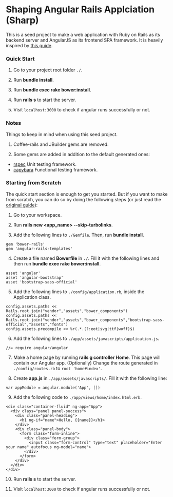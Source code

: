 # Shaping Angular Rails Applciation (Sharp)

This is a seed project to make a web application with Ruby on Rails as its backend server and AngularJS as its frontend SPA framework. It is heavily inspired by [this guide](http://angular-rails.com/).

### Quick Start

1. Go to your project root folder `./`.

2. Run **bundle install**.

3. Run **bundle exec rake bower:install**.

4. Run **rails s** to start the server.

5. Visit ``localhost:3000`` to check if angular runs successfully or not.

### Notes

Things to keep in mind when using this seed project.

1. Coffee-rails and JBuilder gems are removed.

2. Some gems are added in addition to the default generated ones:

  * [rspec](http://rspec.info/) Unit testing framework.
  * [capybara](https://jnicklas.github.io/capybara/) Functional testing framework.

### Starting from Scratch

The quick start section is enough to get you started. But if you want to make from scratch, you can do so by doing the following steps (or just read the [original guide](http://angular-rails.com/)):

1. Go to your workspace.

2. Run **rails new \<app_name\> --skip-turbolinks**.

3. Add the following lines to `./Gemfile`. Then, run **bundle install**.

  ```
  gem 'bower-rails'
  gem 'angular-rails-templates'
  ```

4. Create a file named **Bowerfile** in `./`. Fill it with the following lines and then run **bundle exec rake bower:install**.

  ```
  asset 'angular'
  asset 'angular-bootstrap'
  asset 'bootstrap-sass-official'
  ```

5. Add the following lines to `./config/application.rb`, inside the Application class.

  ```
  config.assets.paths << Rails.root.join("vendor","assets","bower_components")
  config.assets.paths << Rails.root.join("vendor","assets","bower_components","bootstrap-sass-official","assets","fonts")
  config.assets.precompile << %r(.*.(?:eot|svg|ttf|woff)$)
  ```

6. Add the following lines to `./app/assets/javascripts/application.js`.

  ```
  //= require angular/angular
  ```

7. Make a home page by running **rails g controller Home**. This page will contain our Angular app. (Optionally) Change the route generated in `./config/routes.rb` to `root 'home#index'`.

8. Create **app.js** in `./app/assets/javascripts/`. Fill it with the following line:

  ```
  var appModule = angular.module('App', [])
  ```

9. Add the following code to `./app/views/home/index.html.erb`.

  ```
  <div class="container-fluid" ng-app="App">
    <div class="panel panel-success">
      <div class="panel-heading">
        <h1 ng-if="name">Hello, {{name}}</h1>
      </div>
      <div class="panel-body">
        <form class="form-inline">
          <div class="form-group">
            <input class="form-control" type="text" placeholder="Enter your name" autofocus ng-model="name">
          </div>
        </form>
      </div>
    </div>
  </div>
  ```

10. Run **rails s** to start the server.

11. Visit `localhost:3000` to check if angular runs successfully or not.
